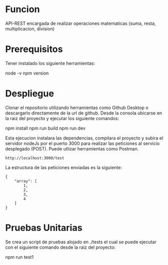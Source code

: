 # Funcion

API-REST encargada de realizar operaciones matematicas (suma, resta, multiplicacion, division)


# Prerequisitos

Tener instalado los siguiente herramientas:

node -v 
npm version


# Despliegue

Clonar el repositorio utilizando herramientas como Github Desktop o descargarlo directamente de la url de github. Desde la consola ubicarse en la raiz del proyecto y ejecutar los siguiente comandos:

npm install 
npm run build 
npm run dev

Esta ejecucion instalara las dependencias, compilara el proyecto y subira el servidor nodeJs por el puerto 3000 para realizar las peticiones al servicio desplegado (POST). Puede utlizar herramientas como Postman.

```
http://localhost:3000/test
```

La estructura de las peticiones enviadas es la siguiente:

```
{
    "array": [
        1,
        2,
        3,
        4
    ]
}
```


# Pruebas Unitarias

Se crea un script de pruebas alojado en ./tests el cual se puede ejecutar con el siguiente comando desde la raiz del proyecto:

npm run test1
